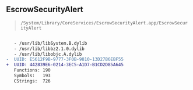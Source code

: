 ## EscrowSecurityAlert

> `/System/Library/CoreServices/EscrowSecurityAlert.app/EscrowSecurityAlert`

```diff

   - /usr/lib/libSystem.B.dylib
   - /usr/lib/libbz2.1.0.dylib
   - /usr/lib/libobjc.A.dylib
-  UUID: E5612F9B-9777-3F0B-9810-13D27B6EBF55
+  UUID: 442839E6-0214-3EC5-A1D7-B1CD2D85A645
   Functions: 190
   Symbols:   193
   CStrings:  726

```
